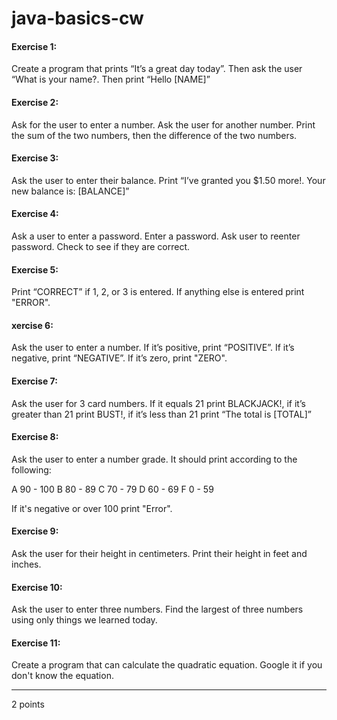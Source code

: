 # java-basics-cw

####  Exercise 1:
Create a program that prints “It’s a great day today”. Then ask the user “What is your name?. Then print “Hello [NAME]”

####  Exercise 2:
Ask for the user to enter a number. Ask the user for another number. Print the sum of the two numbers, then the difference of the two numbers.

####  Exercise 3:
Ask the user to enter their balance. Print “I’ve granted you $1.50 more!. Your new balance is: [BALANCE]”

####  Exercise 4:
Ask a user to enter a password. Enter a password. Ask user to reenter password. Check to see if they are correct.

####  Exercise 5:
Print “CORRECT” if 1, 2, or 3 is entered. If anything else is entered print "ERROR".

####  xercise 6:
Ask the user to enter a number. If it’s positive, print “POSITIVE”. If it’s negative, print “NEGATIVE”. If it’s zero, print "ZERO".

####  Exercise 7:
Ask the user for 3 card numbers. If it equals 21 print BLACKJACK!, if it’s greater than 21 print BUST!, if it’s less than 21 print “The total is [TOTAL]”

####  Exercise 8:
Ask the user to enter a number grade. It should print according to the following:

A 90 - 100 B 80 - 89 C 70 - 79 D 60 - 69 F 0 - 59

If it's negative or over 100 print "Error".

####  Exercise 9:
Ask the user for their height in centimeters. Print their height in feet and inches.

####  Exercise 10:
Ask the user to enter three numbers. Find the largest of three numbers using only things we learned today. 

####  Exercise 11:
Create a program that can calculate the quadratic equation. Google it if you don't know the equation.
<hr>
2 points